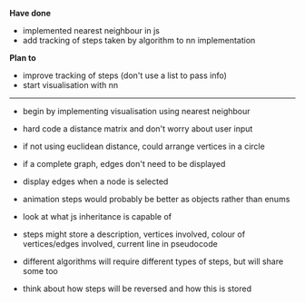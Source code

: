 **Have done**
- implemented nearest neighbour in js
- add tracking of steps taken by algorithm to nn implementation

**Plan to**
- improve tracking of steps (don't use a list to pass info)
- start visualisation with nn

---

- begin by implementing visualisation using nearest neighbour
- hard code a distance matrix and don't worry about user input
- if not using euclidean distance, could arrange vertices in a circle
- if a complete graph, edges don't need to be displayed
- display edges when a node is selected

- animation steps would probably be better as objects rather than enums
- look at what js inheritance is capable of
- steps might store a description, vertices involved, colour of vertices/edges involved, current line in pseudocode
- different algorithms will require different types of steps, but will share some too
- think about how steps will be reversed and how this is stored
